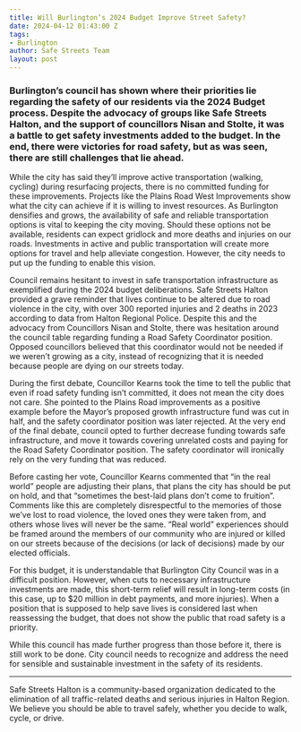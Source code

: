 ```yaml
---
title: Will Burlington’s 2024 Budget Improve Street Safety?
date: 2024-04-12 01:43:00 Z
tags:
- Burlington
author: Safe Streets Team
layout: post
---
```


### Burlington’s council has shown where their priorities lie regarding the safety of our residents via the 2024 Budget process. Despite the advocacy of groups like Safe Streets Halton, and the support of councillors Nisan and Stolte, it was a battle to get safety investments added to the budget. In the end, there were victories for road safety, but as was seen, there are still challenges that lie ahead.

While the city has said they’ll improve active transportation (walking, cycling) during resurfacing projects, there is no committed funding for these improvements. Projects like the Plains Road West Improvements show what the city can achieve if it is willing to invest resources. As Burlington densifies and grows, the availability of safe and reliable transportation options is vital to keeping the city moving. Should these options not be available, residents can expect gridlock and more deaths and injuries on our roads. Investments in active and public transportation will create more options for travel and help alleviate congestion. However, the city needs to put up the funding to enable this vision.

Council remains hesitant to invest in safe transportation infrastructure as exemplified during the 2024 budget deliberations. Safe Streets Halton provided a grave reminder that lives continue to be altered due to road violence in the city, with over 300 reported injuries and 2 deaths in 2023 according to data from Halton Regional Police. Despite this and the advocacy from Councillors Nisan and Stolte, there was hesitation around the council table regarding funding a Road Safety Coordinator position. Opposed councillors believed that this coordinator would not be needed if we weren’t growing as a city, instead of recognizing that it is needed because people are dying on our streets today.

During the first debate, Councillor Kearns took the time to tell the public that even if road safety funding isn’t committed, it does not mean the city does not care. She pointed to the Plains Road improvements as a positive example before the Mayor’s proposed growth infrastructure fund was cut in half, and the safety coordinator position was later rejected. At the very end of the final debate, council opted to further decrease funding towards safe infrastructure, and move it towards covering unrelated costs and paying for the Road Safety Coordinator position. The safety coordinator will ironically rely on the very funding that was reduced.

Before casting her vote, Councillor Kearns commented that “in the real world” people are adjusting their plans, that plans the city has should be put on hold, and that “sometimes the best-laid plans don’t come to fruition”. Comments like this are completely disrespectful to the memories of those we’ve lost to road violence, the loved ones they were taken from, and others whose lives will never be the same. “Real world” experiences should be framed around the members of our community who are injured or killed on our streets because of the decisions (or lack of decisions) made by our elected officials.

For this budget, it is understandable that Burlington City Council was in a difficult position. However, when cuts to necessary infrastructure investments are made, this short-term relief will result in long-term costs (in this case, up to $20 million in debt payments, and more injuries). When a position that is supposed to help save lives is considered last when reassessing the budget, that does not show the public that road safety is a priority.

While this council has made further progress than those before it, there is still work to be done. City council needs to recognize and address the need for sensible and sustainable investment in the safety of its residents.

---

Safe Streets Halton is a community-based organization dedicated to the elimination of all traffic-related deaths and serious injuries in Halton Region. We believe you should be able to travel safely, whether you decide to walk, cycle, or drive.